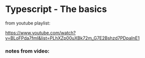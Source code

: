 # Typescript - The basics

from youtube playlist:

https://www.youtube.com/watch?v=BLoFPda7fmI&list=PLhXZp00uXBk72m_G7E2Bshzd7PDpaInE1

### notes from video:


